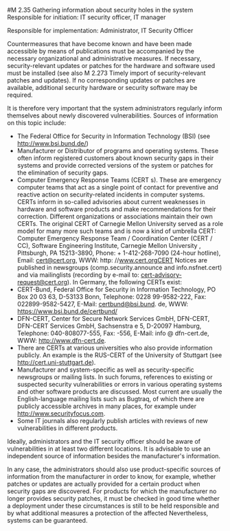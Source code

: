 #M 2.35 Gathering information about security holes in the system
Responsible for initiation: IT security officer, IT manager

Responsible for implementation: Administrator, IT Security Officer

Countermeasures that have become known and have been made accessible by means of publications must be accompanied by the necessary organizational and administrative measures. If necessary, security-relevant updates or patches for the hardware and software used must be installed (see also M 2.273 Timely import of security-relevant patches and updates). If no corresponding updates or patches are available, additional security hardware or security software may be required.

It is therefore very important that the system administrators regularly inform themselves about newly discovered vulnerabilities. Sources of information on this topic include:

* The Federal Office for Security in Information Technology (BSI) (see http://www.bsi.bund.de/)
* Manufacturer or Distributor of programs and operating systems. These often inform registered customers about known security gaps in their systems and provide corrected versions of the system or patches for the elimination of security gaps.
* Computer Emergency Response Teams (CERT s). These are emergency computer teams that act as a single point of contact for preventive and reactive action on security-related incidents in computer systems. CERTs inform in so-called advisories about current weaknesses in hardware and software products and make recommendations for their correction. Different organizations or associations maintain their own CERTs. The original CERT of Carnegie Mellon University served as a role model for many more such teams and is now a kind of umbrella CERT: Computer Emergency Response Team / Coordination Center (CERT / CC), Software Engineering Institute, Carnegie Mellon University , Pittsburgh, PA 15213-3890, Phone: + 1-412-268-7090 (24-hour hotline), Email: cert@cert.org, WWW: http: //www.cert.orgCERT Notices are published in newsgroups (comp.security.announce and info.nsfnet.cert) and via mailinglists (recording by e-mail to: cert-advisory-request@cert.org). In Germany, the following CERTs exist:
* CERT-Bund, Federal Office for Security in Information Technology, PO Box 20 03 63, D-53133 Bonn, Telephone: 0228 99-9582-222, Fax: 022899-9582-5427, E-Mail: certbund@bsi.bund. de, WWW: https://www.bsi.bund.de/certbund/
* DFN-CERT, Center for Secure Network Services GmbH, DFN-CERT, DFN-CERT Services GmbH, Sachsenstra e 5, D-20097 Hamburg, Telephone: 040-808077-555, Fax: -556, E-Mail: info @ dfn-cert.de, WWW: http://www.dfn-cert.de.
* There are CERTs at various universities who also provide information publicly. An example is the RUS-CERT of the University of Stuttgart (see http://cert.uni-stuttgart.de).
* Manufacturer and system-specific as well as security-specific newsgroups or mailing lists. In such forums, references to existing or suspected security vulnerabilities or errors in various operating systems and other software products are discussed. Most current are usually the English-language mailing lists such as Bugtraq, of which there are publicly accessible archives in many places, for example under http://www.securityfocus.com.
* Some IT journals also regularly publish articles with reviews of new vulnerabilities in different products.


Ideally, administrators and the IT security officer should be aware of vulnerabilities in at least two different locations. It is advisable to use an independent source of information besides the manufacturer's information.

In any case, the administrators should also use product-specific sources of information from the manufacturer in order to know, for example, whether patches or updates are actually provided for a certain product when security gaps are discovered. For products for which the manufacturer no longer provides security patches, it must be checked in good time whether a deployment under these circumstances is still to be held responsible and by what additional measures a protection of the affected Nevertheless, systems can be guaranteed.



